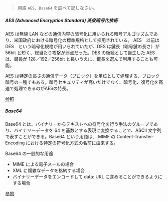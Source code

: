 > 用語 `AES`、`Base64` を調べて記しなさい。

##### AES (Advanced Encryption Standard) 高度暗号化技術
AES は無線 LAN などの通信内容の暗号化に用いられる暗号アルゴリズムであり、米国政府における暗号化の標準規格として採用されている。
AES　以前は　DES　という暗号化規格が用いられていたが、DES は鍵長（暗号鍵の長さ）が 56bit と短く、総当たり攻撃が弱点だった。DES の後続として誕生した AES は、鍵長が 128／192／256bit と長いうえに、鍵長を選んで利用することも可能。

AES は特定の長さの通信データ（ブロック）を単位として処理する、ブロック暗号の一種でもある。暗号セキュリティが高いだけでなく、暗号化、復号化を高速で処理できるのがAESの特長。

[参照](https://www.ntt-west.co.jp/business/glossary/words-00213.html)

##### Base64
Base64 とは、バイナリーからテキストへの符号化を行う手法のグループであり、バイナリーデータを 64 を基数とする表現に変換することで、ASCII 文字列で表すことができる。Base64 という用語は、 MIME の Content-Transfer-Encoding における特定の符号化方式の名前に由来する。

Base64 の一般的な用途

- MIME による電子メールの場合
- XML に複雑なデータを格納する場合
- バイナリーデータをエンコードして data: URL に含めることができるようにする場合


[参照](https://developer.mozilla.org/ja/docs/Glossary/Base64)
